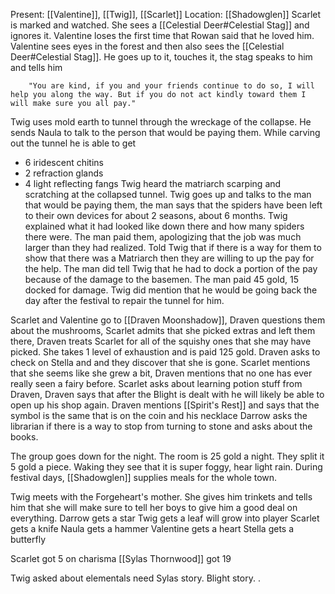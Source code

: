 Present: [[Valentine]], [[Twig]], [[Scarlet]]
Location: [[Shadowglen]]
Scarlet is marked and watched. She sees a [[Celestial Deer#Celestial Stag]] and ignores it.
Valentine loses the first time that Rowan said that he loved him. Valentine sees eyes in the forest and then also sees the [[Celestial Deer#Celestial Stag]]. He goes up to it, touches it, the stag speaks to him and tells him 

		"You are kind, if you and your friends continue to do so, I will help you along the way. But if you do not act kindly toward them I will make sure you all pay."

Twig uses mold earth to tunnel through the wreckage of the collapse. He sends Naula to talk to the person that would be paying them. While carving out the tunnel he is able to get 
 - 6 iridescent chitins
 - 2 refraction glands
 - 4 light reflecting fangs
Twig heard the matriarch scarping and scratching at the collapsed tunnel. Twig goes up and talks to the man that would be paying them, the man says that the spiders have been left to their own devices for about 2 seasons, about 6 months. Twig explained what it had looked like down there and how many spiders there were. The man paid them, apologizing that the job was much larger than they had realized. Told Twig that if there is a way for them to show that there was a Matriarch then they are willing to up the pay for the help. The man did tell Twig that he had to dock a portion of the pay because of the damage to the basemen. The man paid 45 gold, 15 docked for damage. Twig did mention that he would be going back the day after the festival to repair the tunnel for him. 

Scarlet and Valentine go to [[Draven Moonshadow]], Draven questions them about the mushrooms, Scarlet admits that she picked extras and left them there, Draven treats Scarlet for all of the squishy ones that she may have picked. She takes 1 level of exhaustion and is paid 125 gold. Draven asks to check on Stella and and they discover that she is gone. Scarlet mentions that she seems like she grew a bit, Draven mentions that no one has ever really seen a fairy before. Scarlet asks about learning potion stuff from Draven, Draven says that after the Blight is dealt with he will likely be able to open up his shop again. Draven mentions [[Spirit's Rest]] and says that the symbol is the same that is on the coin and his necklace 
Darrow asks the librarian if there is a way to stop from turning to stone and asks about the books.

The group goes down for the night. The room is 25 gold a night. They split it 5 gold a piece. Waking they see that it is super foggy, hear light rain. During festival days, [[Shadowglen]] supplies meals for the whole town. 

Twig meets with the Forgeheart's mother. She gives him trinkets and tells him that she will make sure to tell her boys to give him a good deal on everything. 
Darrow gets a star
Twig gets a leaf will grow into player
Scarlet gets a knife
Naula gets a hammer
Valentine gets a heart
Stella gets a butterfly 

Scarlet got 5 on charisma
 [[Sylas Thornwood]] got 19


Twig asked about elementals need Sylas story. Blight story. 
.